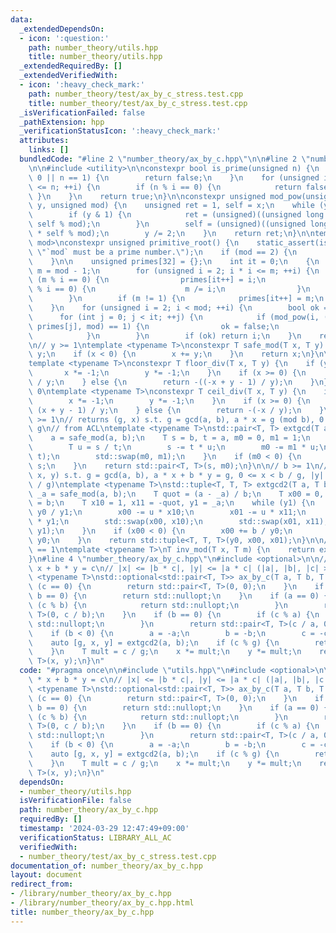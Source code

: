 ```yaml
---
data:
  _extendedDependsOn:
  - icon: ':question:'
    path: number_theory/utils.hpp
    title: number_theory/utils.hpp
  _extendedRequiredBy: []
  _extendedVerifiedWith:
  - icon: ':heavy_check_mark:'
    path: number_theory/test/ax_by_c_stress.test.cpp
    title: number_theory/test/ax_by_c_stress.test.cpp
  _isVerificationFailed: false
  _pathExtension: hpp
  _verificationStatusIcon: ':heavy_check_mark:'
  attributes:
    links: []
  bundledCode: "#line 2 \"number_theory/ax_by_c.hpp\"\n\n#line 2 \"number_theory/utils.hpp\"\
    \n\n#include <utility>\n\nconstexpr bool is_prime(unsigned n) {\n    if (n ==\
    \ 0 || n == 1) {\n        return false;\n    }\n    for (unsigned i = 2; i * i\
    \ <= n; ++i) {\n        if (n % i == 0) {\n            return false;\n       \
    \ }\n    }\n    return true;\n}\n\nconstexpr unsigned mod_pow(unsigned x, unsigned\
    \ y, unsigned mod) {\n    unsigned ret = 1, self = x;\n    while (y != 0) {\n\
    \        if (y & 1) {\n            ret = (unsigned)((unsigned long long)ret *\
    \ self % mod);\n        }\n        self = (unsigned)((unsigned long long)self\
    \ * self % mod);\n        y /= 2;\n    }\n    return ret;\n}\n\ntemplate <unsigned\
    \ mod>\nconstexpr unsigned primitive_root() {\n    static_assert(is_prime(mod),\
    \ \"`mod` must be a prime number.\");\n    if (mod == 2) {\n        return 1;\n\
    \    }\n\n    unsigned primes[32] = {};\n    int it = 0;\n    {\n        unsigned\
    \ m = mod - 1;\n        for (unsigned i = 2; i * i <= m; ++i) {\n            if\
    \ (m % i == 0) {\n                primes[it++] = i;\n                while (m\
    \ % i == 0) {\n                    m /= i;\n                }\n            }\n\
    \        }\n        if (m != 1) {\n            primes[it++] = m;\n        }\n\
    \    }\n    for (unsigned i = 2; i < mod; ++i) {\n        bool ok = true;\n  \
    \      for (int j = 0; j < it; ++j) {\n            if (mod_pow(i, (mod - 1) /\
    \ primes[j], mod) == 1) {\n                ok = false;\n                break;\n\
    \            }\n        }\n        if (ok) return i;\n    }\n    return 0;\n}\n\
    \n// y >= 1\ntemplate <typename T>\nconstexpr T safe_mod(T x, T y) {\n    x %=\
    \ y;\n    if (x < 0) {\n        x += y;\n    }\n    return x;\n}\n\n// y != 0\n\
    template <typename T>\nconstexpr T floor_div(T x, T y) {\n    if (y < 0) {\n \
    \       x *= -1;\n        y *= -1;\n    }\n    if (x >= 0) {\n        return x\
    \ / y;\n    } else {\n        return -((-x + y - 1) / y);\n    }\n}\n\n// y !=\
    \ 0\ntemplate <typename T>\nconstexpr T ceil_div(T x, T y) {\n    if (y < 0) {\n\
    \        x *= -1;\n        y *= -1;\n    }\n    if (x >= 0) {\n        return\
    \ (x + y - 1) / y;\n    } else {\n        return -(-x / y);\n    }\n}\n\n// b\
    \ >= 1\n// returns (g, x) s.t. g = gcd(a, b), a * x = g (mod b), 0 <= x < b /\
    \ g\n// from ACL\ntemplate <typename T>\nstd::pair<T, T> extgcd(T a, T b) {\n\
    \    a = safe_mod(a, b);\n    T s = b, t = a, m0 = 0, m1 = 1;\n    while (t) {\n\
    \        T u = s / t;\n        s -= t * u;\n        m0 -= m1 * u;\n        std::swap(s,\
    \ t);\n        std::swap(m0, m1);\n    }\n    if (m0 < 0) {\n        m0 += b /\
    \ s;\n    }\n    return std::pair<T, T>(s, m0);\n}\n\n// b >= 1\n// returns (g,\
    \ x, y) s.t. g = gcd(a, b), a * x + b * y = g, 0 <= x < b / g, |y| < max(2, |a|\
    \ / g)\ntemplate <typename T>\nstd::tuple<T, T, T> extgcd2(T a, T b) {\n    T\
    \ _a = safe_mod(a, b);\n    T quot = (a - _a) / b;\n    T x00 = 0, x01 = 1, y0\
    \ = b;\n    T x10 = 1, x11 = -quot, y1 = _a;\n    while (y1) {\n        T u =\
    \ y0 / y1;\n        x00 -= u * x10;\n        x01 -= u * x11;\n        y0 -= u\
    \ * y1;\n        std::swap(x00, x10);\n        std::swap(x01, x11);\n        std::swap(y0,\
    \ y1);\n    }\n    if (x00 < 0) {\n        x00 += b / y0;\n        x01 -= a /\
    \ y0;\n    }\n    return std::tuple<T, T, T>(y0, x00, x01);\n}\n\n// gcd(x, m)\
    \ == 1\ntemplate <typename T>\nT inv_mod(T x, T m) {\n    return extgcd(x, m).second;\n\
    }\n#line 4 \"number_theory/ax_by_c.hpp\"\n#include <optional>\n\n// solve a *\
    \ x + b * y = c\n// |x| <= |b * c|, |y| <= |a * c| (|a|, |b|, |c| > 0)\ntemplate\
    \ <typename T>\nstd::optional<std::pair<T, T>> ax_by_c(T a, T b, T c) {\n    if\
    \ (c == 0) {\n        return std::pair<T, T>(0, 0);\n    }\n    if (a == 0 &&\
    \ b == 0) {\n        return std::nullopt;\n    }\n    if (a == 0) {\n        if\
    \ (c % b) {\n            return std::nullopt;\n        }\n        return std::pair<T,\
    \ T>(0, c / b);\n    }\n    if (b == 0) {\n        if (c % a) {\n            return\
    \ std::nullopt;\n        }\n        return std::pair<T, T>(c / a, 0);\n    }\n\
    \    if (b < 0) {\n        a = -a;\n        b = -b;\n        c = -c;\n    }\n\
    \    auto [g, x, y] = extgcd2(a, b);\n    if (c % g) {\n        return std::nullopt;\n\
    \    }\n    T mult = c / g;\n    x *= mult;\n    y *= mult;\n    return std::pair<T,\
    \ T>(x, y);\n}\n"
  code: "#pragma once\n\n#include \"utils.hpp\"\n#include <optional>\n\n// solve a\
    \ * x + b * y = c\n// |x| <= |b * c|, |y| <= |a * c| (|a|, |b|, |c| > 0)\ntemplate\
    \ <typename T>\nstd::optional<std::pair<T, T>> ax_by_c(T a, T b, T c) {\n    if\
    \ (c == 0) {\n        return std::pair<T, T>(0, 0);\n    }\n    if (a == 0 &&\
    \ b == 0) {\n        return std::nullopt;\n    }\n    if (a == 0) {\n        if\
    \ (c % b) {\n            return std::nullopt;\n        }\n        return std::pair<T,\
    \ T>(0, c / b);\n    }\n    if (b == 0) {\n        if (c % a) {\n            return\
    \ std::nullopt;\n        }\n        return std::pair<T, T>(c / a, 0);\n    }\n\
    \    if (b < 0) {\n        a = -a;\n        b = -b;\n        c = -c;\n    }\n\
    \    auto [g, x, y] = extgcd2(a, b);\n    if (c % g) {\n        return std::nullopt;\n\
    \    }\n    T mult = c / g;\n    x *= mult;\n    y *= mult;\n    return std::pair<T,\
    \ T>(x, y);\n}\n"
  dependsOn:
  - number_theory/utils.hpp
  isVerificationFile: false
  path: number_theory/ax_by_c.hpp
  requiredBy: []
  timestamp: '2024-03-29 12:47:49+09:00'
  verificationStatus: LIBRARY_ALL_AC
  verifiedWith:
  - number_theory/test/ax_by_c_stress.test.cpp
documentation_of: number_theory/ax_by_c.hpp
layout: document
redirect_from:
- /library/number_theory/ax_by_c.hpp
- /library/number_theory/ax_by_c.hpp.html
title: number_theory/ax_by_c.hpp
---
```

